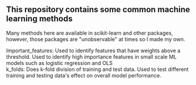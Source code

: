 ## This repository contains some common machine learning methods <br>

Many methods here are available in scikit-learn and other packages, however, those packages are "unobservable" at times so I made my own. <br>

Important_features: Used to identify features that have weights above a threshold.  Used to identify high importance features in small scale ML models such as logistic regression and OLS <br>
k_folds:  Does k-fold division of training and test data.  Used to test different training and testing data's effect on overall model performance. <br>
